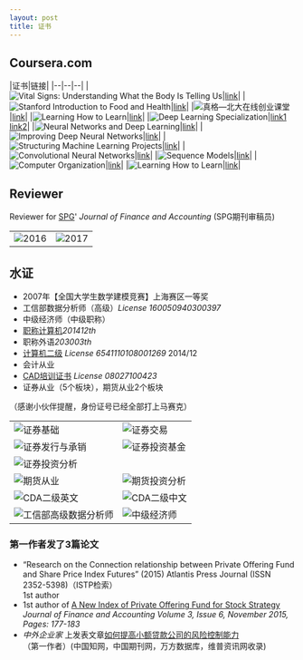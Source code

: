 ```yaml
---
layout: post
title: 证书
---
```


## Coursera.com


|证书|链接|
|--|--|--|
|![Vital Signs: Understanding What the Body Is Telling Us](/pictures_for_blog/certification/coursera/Vital%20Signs%20Understanding%20What%20the%20Body%20Is.png)|[link](https://www.coursera.org/account/accomplishments/certificate/4H9SD5AFRPYG)|
|![Stanford Introduction to Food and Health](/pictures_for_blog/certification/coursera/Stanford%20Introduction%20to%20Food%20and%20Health.png)|[link](https://www.coursera.org/account/accomplishments/certificate/86PSBYQZR36N)|
|![真格—北大在线创业课堂](/pictures_for_blog/certification/coursera/%E7%9C%9F%E6%A0%BC%E2%80%94%E5%8C%97%E5%A4%A7%E5%9C%A8%E7%BA%BF%E5%88%9B%E4%B8%9A%E8%AF%BE%E5%A0%82.png)|[link](https://www.coursera.org/account/accomplishments/certificate/MCDR2YTFGH4R)|
|![Learning How to Learn](/pictures_for_blog/certification/coursera/Introduction%20to%20Complex%20Analysis.png)|[link](https://www.coursera.org/account/accomplishments/certificate/C9N6QDM5PUN5)|
|![Deep Learning Specialization](/pictures_for_blog/certification/coursera/Deep%20Learning.png)|[link1](https://www.coursera.org/account/accomplishments/specialization/HGTDUMAQ3TC6)<br>[link2](https://www.coursera.org/account/accomplishments/specialization/certificate/HGTDUMAQ3TC6)|
|![Neural Networks and Deep Learning](/pictures_for_blog/certification/coursera/Neural%20Networks%20and%20Deep%20Learning.png)|[link](https://www.coursera.org/account/accomplishments/certificate/ZAGDZZ7EJY2Y)|
|![Improving Deep Neural Networks](/pictures_for_blog/certification/coursera/Improving%20Deep%20Neural%20Networks.png)|[link](https://www.coursera.org/account/accomplishments/certificate/T7UFHTHW2RPA)|
|![Structuring Machine Learning Projects](/pictures_for_blog/certification/coursera/Structuring%20Machine%20Learning%20Projects.png)|[link](https://www.coursera.org/account/accomplishments/certificate/PWFAKV2QD8PZ)|
|![Convolutional Neural Networks](/pictures_for_blog/certification/coursera/Convolutional%20Neural%20Networks.png)|[link](https://www.coursera.org/account/accomplishments/certificate/3JVLNYUUTXE8)|
|![Sequence Models](/pictures_for_blog/certification/coursera/Sequence%20Models.png)|[link](https://www.coursera.org/account/accomplishments/certificate/GXE8MPPVW2EF)|
|![Computer Organization](/pictures_for_blog/certification/coursera/%E8%AE%A1%E7%AE%97%E6%9C%BA%E7%BB%84%E6%88%90.png)|[link](https://www.coursera.org/account/accomplishments/certificate/F987E2DF2V73)|
|![Learning How to Learn](/pictures_for_blog/certification/coursera/Learning%20How%20to%20Learn.png)|[link](https://www.coursera.org/account/accomplishments/certificate/H8J86CNTB9P9)|


## Reviewer

Reviewer for [SPG](http://www.sciencepublishinggroup.com/)' *Journal of Finance and Accounting*
(SPG期刊审稿员)

<!-- <table >
<tr><td>  <img width="600" height="800" src="http://www.guofei.site/public/img/2016.jpg"></td><td>  <img width="600" height="800" src="http://www.guofei.site/public/img/2017.jpg"></td></tr>
</table> -->


|||
|--|--|
|![2016](/pictures_for_blog/certification/spg/2016.jpg)|![2017](/pictures_for_blog/certification/spg/2017.jpg)|






## 水证
- 2007年【全国大学生数学建模竞赛】上海赛区一等奖
- 工信部数据分析师（高级）*License 160050940300397*
- 中级经济师（中级职称）
- [职称计算机](http://www.bjrbj.gov.cn/kwscore/login/notsign.htm)*201412th*
- 职称外语*203003th*
- [计算机二级](
http://chaxun.neea.edu.cn/examcenter/query.cn?op=doQueryResults&pram=certi)
*License 6541110108001269* 2014/12
- 会计从业
- [CAD培训证书](http://www.cadnet.cn/) *License 08027100423*
- 证券从业（5个板块），期货从业2个板块


（感谢小伙伴提醒，身份证号已经全部打上马赛克）  


|||
|--|--|
|![证券基础](/pictures_for_blog/certification/从业证/证券基础.png)|![证券交易](/pictures_for_blog/certification/从业证/证券交易.png)|
|![证券发行与承销](/pictures_for_blog/certification/从业证/证券发行与承销.png)|![证券投资基金](/pictures_for_blog/certification/从业证/证券投资基金.png)|
|![证券投资分析](/pictures_for_blog/certification/从业证/证券投资分析.png)|
|![期货从业](/pictures_for_blog/certification/从业证/期货从业.png)|![期货投资分析](/pictures_for_blog/certification/从业证/期货投资分析.png)|
|![CDA二级英文](/pictures_for_blog/certification/水证/CDA二级英文.jpg)|![CDA二级中文](/pictures_for_blog/certification/水证/CDA二级中文.jpg)|
|![工信部高级数据分析师](/pictures_for_blog/certification/水证/工信部高级数据分析师.jpg)|![中级经济师](/pictures_for_blog/certification/水证/中级经济师.jpg)|


### 第一作者发了3篇论文
- “Research on the Connection relationship between Private Offering Fund and Share Price Index Futures” (2015) Atlantis Press Journal (ISSN 2352-5398)（ISTP检索）  
1st author
- 1st author of [A New Index of Private Offering Fund for Stock Strategy](
http://article.sciencepublishinggroup.com/html/10.11648.j.jfa.20150306.12.html#paper-keywords)  
*Journal of Finance and Accounting Volume 3, Issue 6, November 2015, Pages: 177-183*  
- *中外企业家* 上发表文章[如何提高小额贷款公司的风险控制能力](http://www.cnki.net/KCMS/detail/detail.aspx?QueryID=6&CurRec=1&recid=&filename=ZWQY201430051&dbname=CJFDLAST2015&dbcode=CJFQ&pr=&urlid=&yx=&uid=WEEvREcwSlJHSldSdnQ1YWloVytWUUFXNXMwSnYzeDdLUFNXMnU1ZXlJa1pqTW5la093SEwwTlNFV0dNeXFQRE13PT0=$9A4hF_YAuvQ5obgVAq)  
（第一作者）(中国知网，中国期刊网，万方数据库，维普资讯网收录)
